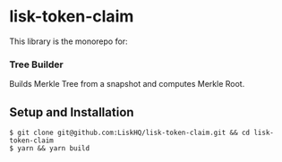 # lisk-token-claim
This library is the monorepo for:

### Tree Builder
Builds Merkle Tree from a snapshot and computes Merkle Root.

## Setup and Installation
```
$ git clone git@github.com:LiskHQ/lisk-token-claim.git && cd lisk-token-claim
$ yarn && yarn build
```